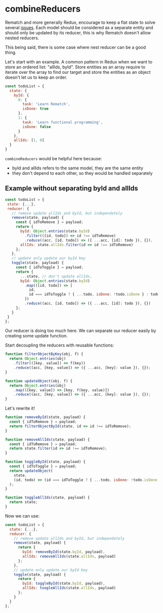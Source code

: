 # combineReducers

Rematch and more generally Redux, encourage to keep a flat state to solve several [issues](https://redux.js.org/recipes/structuring-reducers/normalizing-state-shape).
Each model should be considered as a separate entity and should only be updated by its reducer, this is why Rematch doesn't allow nested reducers.

This being said, there is some case where nest reducer can be a good thing.

Let's start with an example. A common pattern in Redux when we want to store an ordered list: "allIds, byId". Store entities as
an array require to iterate over the array to find our target and store the entities as an object doesn't let us to keep 
an order.

```javascript
const todoList = {
  state: {
    byId: {
      0: {
        task: 'Learn Rematch',
        isDone: true
      },
      1: {
        task: 'Learn functional programming',
        isDone: false
      }
    },
    allIds: [1, 0]
  }
}
```

`combineReducers` would be helpful here because:
  - byId and allIds refers to the same model, they are the same entity
  - they don't depend to each other, so they would be handled separately
  
 ## Example without separating byId and allIds
 
 ```javascript
const todoList = {
  state: {...},
  reducer: {
    // remove update allIds and byId, but independately
    remove(state, payload) {
      const { idToRemove } = payload;
      return {
        byId: Object.entries(state.byId)
          .filter(([id, todo]) => id !== idToRemove)
          .reduce((acc, [id, todo]) => ({ ...acc, [id]: todo }), {}),
        allIds: state.allIds.filter(id => id !== idToRemove)
      };
    },
    // update only update our byId key
    toggle(state, payload) {
      const { idToToggle } = payload;
      return {
        ...state, // don't update allIds,
        byId: Object.entries(state.byId)
          .map(([id, todo]) => [
            id,
            id === idToToggle ? { ...todo, isDone: !todo.isDone } : todo
          ])
          .reduce((acc, [id, todo]) => ({ ...acc, [id]: todo }), {})
      };
    }
  }
};

```
Our reducer is doing too much here.
We can separate our reducer easily by creating some update function.

Start decoupling the reducers with reusable functions:

```javascript
function filterObjectByKey(obj, f) {
  return Object.entries(obj)
    .filter(([key, value]) => f(key))
    .reduce((acc, [key, value]) => ({ ...acc, [key]: value }), {});
}

function updateObject(obj, f) {
  return Object.entries(obj)
    .map(([key, value]) => [key, f(key, value)])
    .reduce((acc, [key, value]) => ({ ...acc, [key]: value }), {});
}
```

Let's rewrite it!

```javascript
function removeById(state, payload) {
  const { idToRemove } = payload;
  return filterObjectById(state, id => id !== idToRemove);
}

function removeAllIds(state, payload) {
  const { idToRemove } = payload;
  return state.filter(id => id !== idToRemove);
}

function toggleById(state, payload) {
  const { idToToggle } = payload;
  return updateObject(
    state,
    (id, todo) => (id === idToToggle ? { ...todo, isDone: !todo.isDone } : todo)
  );
}

function toggleAllIds(state, payload) {
  return state;
}
```

Now we can use:

```javascript
const todoList = {
  state: {...},
  reducer: {
    // remove update allIds and byId, but independately
    remove(state, payload) {
      return {
        byId: removeById(state.byId, payload),
        allIds: removeAllIds(state.allIds, payload)
      };
    },
    // update only update our byId key
    toggle(state, payload) {
      return {
        byId: toggleById(state.byId, payload),
        allIds: toogleAllIds(state.allIds, payload)
      };
    }
  }
};

```




 

